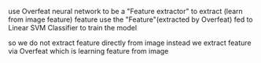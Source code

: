 
use Overfeat neural network to be a "Feature extractor" to extract (learn from image feature) feature
use the "Feature"(extracted by Overfeat) fed to Linear SVM Classifier to train the model

so we do not extract feature directly from image instead we extract feature via Overfeat which is learning feature from image 

